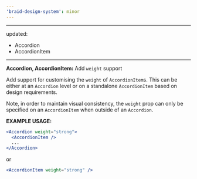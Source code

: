 ```yaml
---
'braid-design-system': minor
---
```


---
updated:
  - Accordion
  - AccordionItem
---

**Accordion, AccordionItem:** Add `weight` support

Add support for customising the `weight` of `AccordionItem`s.
This can be either at an `Accordion` level or on a standalone `AccordionItem` based on design requirements.

Note, in order to maintain visual consistency, the `weight` prop can only be specified on an `AccordionItem` when outside of an `Accordion`.

**EXAMPLE USAGE:**
```jsx
<Accordion weight="strong">
  <AccordionItem />
  ...
</Accordion>
```

or

```jsx
<AccordionItem weight="strong" />
```
